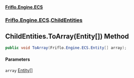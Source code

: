#### [Friflo.Engine.ECS](index.md#'index')
### [Friflo.Engine.ECS](Friflo.Engine.ECS.md#'Friflo.Engine.ECS').[ChildEntities](ChildEntities.md#'Friflo.Engine.ECS.ChildEntities')

## ChildEntities.ToArray(Entity[]) Method

```csharp
public void ToArray(Friflo.Engine.ECS.Entity[] array);
```
#### Parameters

<a name='Friflo.Engine.ECS.ChildEntities.ToArray(Friflo.Engine.ECS.Entity[]).array'></a>

`array` [Entity](Entity.md#'Friflo.Engine.ECS.Entity')[[]](https://docs.microsoft.com/en-us/dotnet/api/System.Array#'System.Array')